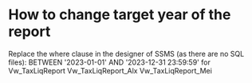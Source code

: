 ﻿# How to change target year of the report 

Replace the where clause in the designer of SSMS (as there are no SQL files):
  BETWEEN '2023-01-01' AND '2023-12-31 23:59:59'
for
  Vw_TaxLiqReport
  Vw_TaxLiqReport_Alx
  Vw_TaxLiqReport_Mei

 